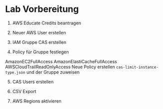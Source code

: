 # Lab Vorbereitung

1. AWS Educate Credits beantragen

2. Neuer AWS User erstellen

3. IAM Gruppe CAS erstellen

4. Policy für Gruppe festlegen

AmazonEC2FullAccess
AmazonElastiCacheFullAccess
AWSCloudTrailReadOnlyAccess
Neue Policy erstellen `cas-limit-instance-type.json` und der Gruppe zuweisen

5. CAS Users erstellen

6. CSV Export

7. AWS Regions aktivieren

